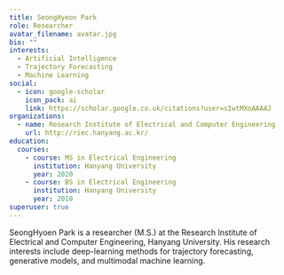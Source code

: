 ```yaml
---
title: SeongHyeon Park
role: Researcher
avatar_filename: avatar.jpg
bio: ""
interests:
  - Artificial Intelligence
  - Trajectory Forecasting
  - Machine Learning
social:
  - icon: google-scholar
    icon_pack: ai
    link: https://scholar.google.co.uk/citations?user=sIwtMXoAAAAJ
organizations:
  - name: Research Institute of Electrical and Computer Engineering
    url: http://riec.hanyang.ac.kr/
education:
  courses:
    - course: MS in Electrical Engineering
      institution: Hanyang University
      year: 2020
    - course: BS in Electrical Engineering
      institution: Hanyang University
      year: 2018
superuser: true
---
```

SeongHyoen Park is a researcher (M.S.) at the Research Institute of Electrical and Computer Engineering, Hanyang University. His research interests include deep-learning methods for trajectory forecasting, generative models, and multimodal machine learning.